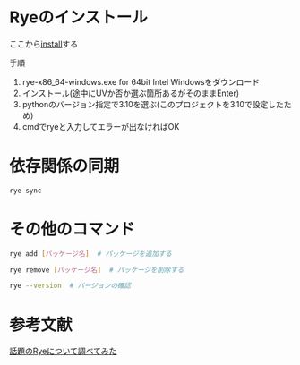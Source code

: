 # Ryeのインストール

ここから[install](https://rye.astral.sh/)する

手順

1. rye-x86_64-windows.exe for 64bit Intel Windowsをダウンロード
2. インストール(途中にUVか否か選ぶ箇所あるがそのままEnter)
3. pythonのバージョン指定で3.10を選ぶ(このプロジェクトを3.10で設定したため)
4. cmdでryeと入力してエラーが出なければOK

# 依存関係の同期

```bash
rye sync
```

# その他のコマンド

```bash
rye add [パッケージ名]  # パッケージを追加する
```

```bash
rye remove [パッケージ名]  # パッケージを削除する
```

```bash
rye --version  # バージョンの確認
```

# 参考文献

[話題のRyeについて調べてみた](https://qiita.com/hiseumn/items/5baa2eb44885dffc9bac#:~:text=%E3%83%97%E3%83%AD%E3%82%B8%E3%82%A7%E3%82%AF%E3%83%88%E3%81%A7%E4%BD%BF%E7%94%A8%E3%81%99%E3%82%8BPython%E3%83%90%E3%83%BC%E3%82%B8%E3%83%A7%E3%83%B3%E3%82%92%E6%8C%87%E5%AE%9A%E3%81%97%E3%81%BE%E3%81%99%E3%80%82%20terminal%20rye,use%20%3CPython%E3%83%90%E3%83%BC%E3%82%B8%E3%83%A7%E3%83%B3%3E%20%E3%83%91%E3%83%83%E3%82%B1%E3%83%BC%E3%82%B8%E3%81%A8%E3%83%90%E3%83%BC%E3%82%B8%E3%83%A7%E3%83%B3%E3%82%92%E8%A1%A8%E7%A4%BA%E3%81%99%E3%82%8B%20%E3%82%A4%E3%83%B3%E3%82%B9%E3%83%88%E3%83%BC%E3%83%AB%E3%81%95%E3%82%8C%E3%81%A6%E3%81%84%E3%82%8B%E3%83%91%E3%83%83%E3%82%B1%E3%83%BC%E3%82%B8%E3%81%A8%E3%81%9D%E3%81%AE%E3%83%90%E3%83%BC%E3%82%B8%E3%83%A7%E3%83%B3%E3%82%92%E8%A1%A8%E7%A4%BA%E3%81%97%E3%81%BE%E3%81%99%E3%80%82)